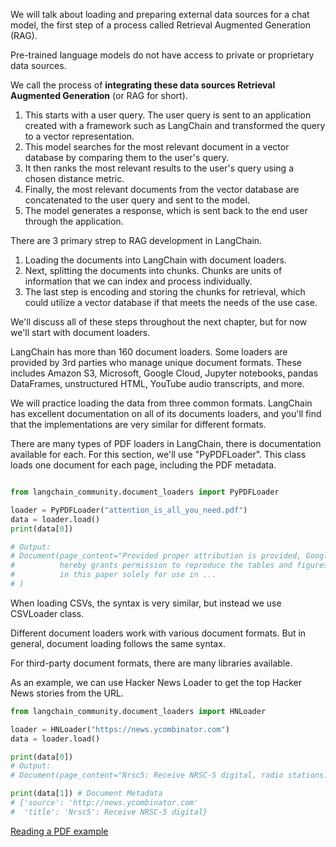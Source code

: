 
We will talk about loading and preparing external data sources for a chat model, the first step of a process called Retrieval Augmented Generation (RAG).

Pre-trained language models do not have access to private or proprietary data sources. 

We call the process of **integrating these data sources Retrieval Augmented Generation** (or RAG for short).

1. This starts with a user query. The user query is sent to an application created with a framework such as LangChain and transformed the query to a vector representation.
2. This model searches for the most relevant document in a vector database by comparing them to the user's query.
3. It then ranks the most relevant results to the user's query using a chosen distance metric.
4. Finally, the most relevant documents from the vector database are concatenated to the user query and sent to the model.
5. The model generates a response, which is sent back to the end user through the application.

There are 3 primary strep to RAG development in LangChain.
1. Loading the documents into LangChain with document loaders.
2. Next, splitting the documents into chunks. Chunks are units of information that we can index and process individually.
3. The last step is encoding and storing the chunks for retrieval, which could utilize a vector database if that meets the needs of the use case.

We'll discuss all of these steps throughout the next chapter, but for now we'll start with document loaders.

LangChain has more than 160 document loaders. Some loaders are provided by 3rd parties who manage unique document formats. These includes Amazon S3, Microsoft, Google Cloud, Jupyter notebooks, pandas DataFrames, unstructured HTML, YouTube audio transcripts, and more.

We will practice loading the data from three common formats. LangChain has excellent documentation on all of its documents loaders, and you'll find that the implementations are very similar for different formats.

There are many types of PDF loaders in LangChain, there is documentation available for each. For this section, we'll use "PyPDFLoader". This class loads one document for each page, including the PDF metadata.

```python

from langchain_community.document_loaders import PyPDFLoader

loader = PyPDFLoader("attention_is_all_you_need.pdf")
data = loader.load()
print(data[0])

# Output:
# Document(page_content="Provided proper attribution is provided, Google
#          hereby grants permission to reproduce the tables and figures
#          in this paper solely for use in ...
# )

```

When loading CSVs, the syntax is very similar, but instead we use CSVLoader class.

Different document loaders work with various document formats. But in general, document loading follows the same syntax.

For third-party document formats, there are many libraries available.

As an example, we can use Hacker News Loader to get the top Hacker News stories from the URL.

```python
from langchain_community.document_loaders import HNLoader

loader = HNLoader("https://news.ycombinator.com")
data = loader.load()

print(data[0])
# Output:
# Document(page_content="Nrsc5: Receive NRSC-5 digital, radio stations...)

print(data[1]) # Document Metadata
# {'source': 'http://news.ycombinator.com'
#  'title': 'Nrsc5': Receive NRSC-5 digital}
```

[Reading a PDF example](../06_PDF_document_loaders.py)





